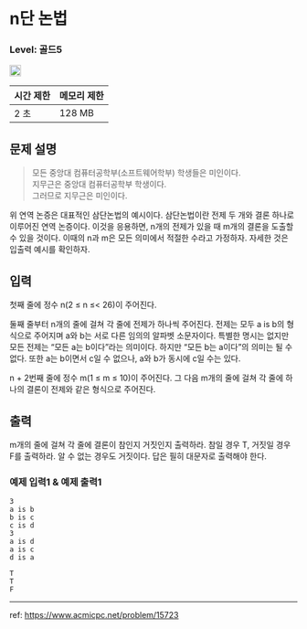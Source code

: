 # n단 논법

### Level: 골드5

<img src="https://d2gd6pc034wcta.cloudfront.net/tier/11.svg" style="width: 20px" />

| 시간 제한 | 메모리 제한 |
| -------- | ---------- |
| 2 초 | 128 MB |

## 문제 설명

> 모든 중앙대 컴퓨터공학부(소프트웨어학부) 학생들은 미인이다.   
> 지무근은 중앙대 컴퓨터공학부 학생이다.   
> 그러므로 지무근은 미인이다.

위 연역 논증은 대표적인 삼단논법의 예시이다. 삼단논법이란 전제 두 개와 결론 하나로 이루어진 연역 논증이다. 이것을 응용하면, n개의 전제가 있을 때 m개의 결론을 도출할 수 있을 것이다. 이때의 n과 m은 모든 의미에서 적절한 수라고 가정하자. 자세한 것은 입출력 예시를 확인하자.

## 입력

첫째 줄에 정수 n(2 ≤ n ≤< 26)이 주어진다.

둘째 줄부터 n개의 줄에 걸쳐 각 줄에 전제가 하나씩 주어진다. 전제는 모두 a is b의 형식으로 주어지며 a와 b는 서로 다른 임의의 알파벳 소문자이다. 특별한 명시는 없지만 모든 전제는 “모든 a는 b이다”라는 의미이다. 하지만 “모든 b는 a이다”의 의미는 될 수 없다. 또한 a는 b이면서 c일 수 없으나, a와 b가 동시에 c일 수는 있다.

n + 2번째 줄에 정수 m(1 ≤ m ≤ 10)이 주어진다. 그 다음 m개의 줄에 걸쳐 각 줄에 하나의 결론이 전제와 같은 형식으로 주어진다.

## 출력

m개의 줄에 걸쳐 각 줄에 결론이 참인지 거짓인지 출력하라. 참일 경우 T, 거짓일 경우 F를 출력하라. 알 수 없는 경우도 거짓이다. 답은 필히 대문자로 출력해야 한다.

### 예제 입력1 & 예제 출력1

```text
3
a is b
b is c
c is d
3
a is d
a is c
d is a

```

```text
T
T
F

```

---

ref: https://www.acmicpc.net/problem/15723